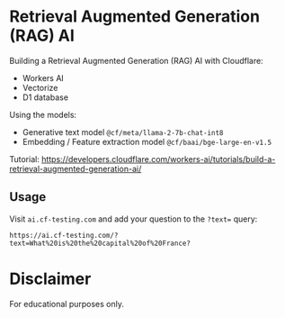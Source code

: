 # Retrieval Augmented Generation (RAG) AI

Building a Retrieval Augmented Generation (RAG) AI with Cloudflare:
* Workers AI
* Vectorize
* D1 database

Using the models:
* Generative text model `@cf/meta/llama-2-7b-chat-int8`
* Embedding / Feature extraction model `@cf/baai/bge-large-en-v1.5`

Tutorial: https://developers.cloudflare.com/workers-ai/tutorials/build-a-retrieval-augmented-generation-ai/

## Usage

Visit `ai.cf-testing.com` and add your question to the `?text=` query:
```
https://ai.cf-testing.com/?text=What%20is%20the%20capital%20of%20France?
```

# Disclaimer

For educational purposes only.
